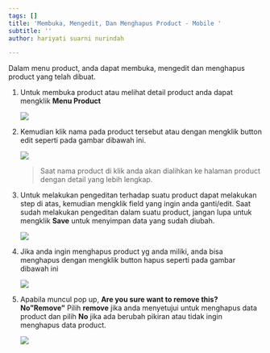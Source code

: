 ```yaml
---
tags: []
title: 'Membuka, Mengedit, Dan Menghapus Product - Mobile '
subtitle: ''
author: hariyati suarni nurindah

---
```

Dalam menu product, anda dapat membuka, mengedit dan menghapus product yang telah dibuat.

1. Untuk membuka product atau melihat detail product anda dapat mengklik **Menu Product**

   ![](/uploads/whatsapp-image-2021-09-27-at-14-56-55.jpeg)
2. Kemudian klik nama pada product tersebut atau dengan mengklik button edit seperti pada gambar dibawah ini.

   ![](/uploads/whatsapp-image-2021-09-27-at-14-56-55-1.jpeg)

   > Saat nama product di klik anda akan dialihkan ke halaman product dengan detail yang lebih lengkap.
3. Untuk melakukan pengeditan terhadap suatu product dapat melakukan step di atas, kemudian mengklik field yang ingin anda ganti/edit. Saat sudah melakukan pengeditan dalam suatu product, jangan lupa untuk mengklik **Save** untuk menyimpan data yang sudah diubah.

   ![](/uploads/whatsapp-image-2021-09-27-at-14-56-54-1.jpeg)
4. Jika anda ingin menghapus product yg anda miliki, anda bisa menghapus dengan mengklik button hapus seperti pada gambar dibawah ini

   ![](/uploads/whatsapp-image-2021-09-27-at-14-56-57.jpeg)
5. Apabila muncul pop up, **Are you sure want to remove this? No”Remove”** Pilih **remove** jika anda menyetujui untuk menghapus data product dan pilih **No** jika ada berubah pikiran atau tidak ingin menghapus data product.

   ![](/uploads/whatsapp-image-2021-09-27-at-14-56-56-1.jpeg)
